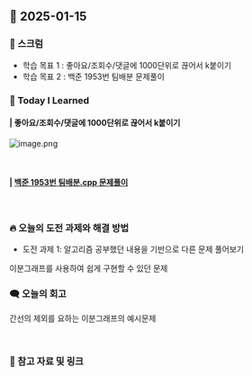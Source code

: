 ## 📆 2025-01-15

### 🔔 스크럼

- 학습 목표 1 : 좋아요/조회수/댓글에 1000단위로 끊어서 k붙이기
- 학습 목표 2 : 백준 1953번 팀배분 문제풀이
  <br/>



### 🚀 Today I Learned


#### | 좋아요/조회수/댓글에 1000단위로 끊어서 k붙이기
![image.png](https://prod-files-secure.s3.us-west-2.amazonaws.com/8b6f698e-8a67-4ad1-94b0-53ee956264c9/51163cb3-b589-49e5-ab2b-b13a78989d96/image.png)

<br/>

#### | [백준 1953번 팀배분.cpp 문제풀이](https://github.com/availrum/newb/blob/main/teamdistribution.cpp)

<br/>

### 🔥 오늘의 도전 과제와 해결 방법

- 도전 과제 1: 알고리즘 공부했던 내용을 기반으로 다른 문제 풀어보기
  <br/>
  
이분그래프를 사용하여 쉽게 구현할 수 있던 문제

### 🗨️ 오늘의 회고

<!--
- 오늘의 학습 경험에 대한 자유로운 생각이나 느낀 점을 기록합니다.
- 성공적인 점, 개선해야 할 점, 새롭게 시도하고 싶은 방법 등을 포함할 수 있습니다.-->

간선의 제외를 요하는 이분그래프의 예시문제

<br/>


### 📰 참고 자료 및 링크

